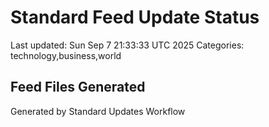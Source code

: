 # Standard Feed Update Status
Last updated: Sun Sep  7 21:33:33 UTC 2025
Categories: technology,business,world

## Feed Files Generated

Generated by Standard Updates Workflow
